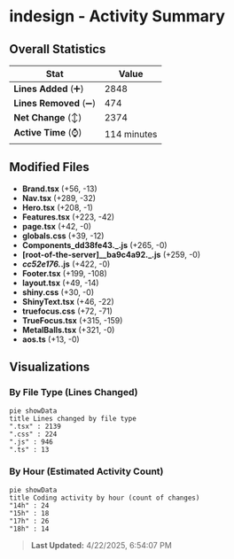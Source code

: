 # indesign - Activity Summary 

## Overall Statistics

| Stat                   | Value                                                             |
| ---------------------- | ----------------------------------------------------------------- |
| **Lines Added** (➕)   | 2848                                          |
| **Lines Removed** (➖) | 474                                        |
| **Net Change** (↕)    | 2374                |
| **Active Time** (⌚)   | 114 minutes |


## Modified Files
- **Brand.tsx** (+56, -13)
- **Nav.tsx** (+289, -32)
- **Hero.tsx** (+208, -1)
- **Features.tsx** (+223, -42)
- **page.tsx** (+42, -0)
- **globals.css** (+39, -12)
- **Components_dd38fe43._.js** (+265, -0)
- **[root-of-the-server]__ba9c4a92._.js** (+259, -0)
- **_cc52e176._.js** (+422, -0)
- **Footer.tsx** (+199, -108)
- **layout.tsx** (+49, -14)
- **shiny.css** (+30, -0)
- **ShinyText.tsx** (+46, -22)
- **truefocus.css** (+72, -71)
- **TrueFocus.tsx** (+315, -159)
- **MetalBalls.tsx** (+321, -0)
- **aos.ts** (+13, -0)

## Visualizations

### By File Type (Lines Changed)

```mermaid
pie showData
title Lines changed by file type
".tsx" : 2139
".css" : 224
".js" : 946
".ts" : 13
```

### By Hour (Estimated Activity Count)

```mermaid
pie showData
title Coding activity by hour (count of changes)
"14h" : 24
"15h" : 18
"17h" : 26
"18h" : 14
```


> **Last Updated:** 4/22/2025, 6:54:07 PM